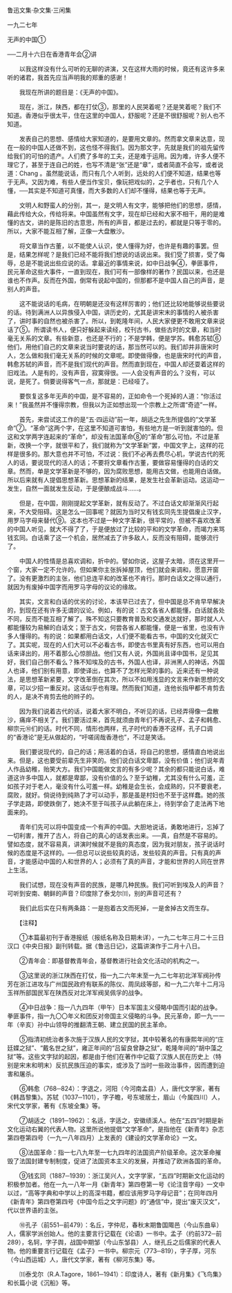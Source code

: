 鲁迅文集·杂文集·三闲集
 
 
 
一九二七年


无声的中国①

 
──二月十六日在香港青年会②讲 
 
　　以我这样没有什么可听的无聊的讲演，又在这样大雨的时候，竟还有这许多来听的诸君，我首先应当声明我的郑重的感谢！

　　我现在所讲的题目是：《无声的中国》。

　　现在，浙江，陕西，都在打仗③，那里的人民哭着呢？还是笑着呢？我们不知道。香港似乎很太平，住在这里的中国人，舒服呢？还是不很舒服呢？别人也不知道。

　　发表自己的思想、感情给大家知道的，是要用文章的。然而拿文章来达意，现在一般的中国人还做不到，这也怪不得我们。因为那文字，先就是我们的祖先留传给我们的可怕的遗产。人们费了多年的工夫，还是难于运用。因为难，许多人便不理它了，甚至于连自己的姓，也写不清是“张”还是“章”，或者简直不会写，或者说道：Chang 。虽然能说话，而只有几个人听到，远处的人们便不知道，结果也等于无声。又因为难，有些人便当作宝贝，像玩把戏似的，之乎者也，只有几个人懂，──其实是不知道可真懂，而大多数的人们却不懂得，结果也等于无声。

　　文明人和野蛮人的分别，其一，是文明人有文字，能够把他们的思想，感情，藉此传给大众，传给将来。中国虽然有文字，现在却已经和大家不相干，用的是难懂的古文，讲的是陈旧的古意思，所有的声音，都是过去的，都就是只等于零的。所以，大家不能互相了解，正像一大盘散沙。

　　将文章当作古董，以不能使人认识，使人懂得为好，也许是有趣的事罢。但是，结果怎样呢？是我们已经不能将我们想说的话说出来。我们受了损害，受了侮辱，总是不能说出些应说的话。拿最近的事情来说，如中日战争④，拳匪事件，民元革命这些大事件，一直到现在，我们可有一部像样的著作？民国以来，也还是谁也不作声。反而在外国，倒常有说起中国的，但那都不是中国人自己的声音，是别人的声音。

　　这不能说话的毛病，在明朝是还没有这样厉害的；他们还比较地能够说些要说的话。待到满洲人以异族侵入中国，讲历史的，尤其是讲宋末的事情的人被杀害了，讲时事的自然也被杀害了。所以，到乾隆年间，人民大家便更不敢用文章来说话了⑤。所谓读书人，便只好躲起来读经，校刊古书，做些古时的文章，和当时毫无关系的文章。有些新意，也还是不行的；不是学韩，便是学苏。韩愈苏轼⑥他们，用他们自己的文章来说当时要说的话，那当然可以的。我们却并非唐宋时人，怎么做和我们毫无关系的时候的文章呢。即使做得像，也是唐宋时代的声音，韩愈苏轼的声音，而不是我们现代的声音。然而直到现在，中国人却还耍着这样的旧戏法。人是有的，没有声音，寂寞得很。──人会没有声音的么？没有，可以说，是死了。倘要说得客气一点，那就是：已经哑了。

　　要恢复这多年无声的中国，是不容易的，正如命令一个死掉的人道：“你活过来！”我虽然并不懂得宗教，但我以为正如想出现一个宗教上之所谓“奇迹”一样。

　　首先，来尝试这工作的是“五·四运动”前一年，胡适之先生所提倡的“文学革命”⑦。“革命”这两个字，在这里不知道可害怕，有些地方是一听到就害怕的。但这和文学两字连起来的“革命”，却没有法国革命⑧的“革命”那么可怕，不过是革新，改换一个字，就很平和了，我们就称为“文学革新”罢，中国文字上，这样的花样是很多的。那大意也并不可怕，不过说：我们不必再去费尽心机，学说古代的死人的话，要说现代的活人的话；不要将文章看作古董，要做容易懂得的白话的文章。然而，单是文学革新是不够的，因为腐败思想，能用古文做，也能用白话做。所以后来就有人提倡思想革新。思想革新的结果，是发生社会革新运动。这运动一发生，自然一面就发生反动，于是便酿成战斗……。

　　但是，在中国，刚刚提起文学革新，就有反动了。不过白话文却渐渐风行起来，不大受阻碍。这是怎么一回事呢？就因为当时又有钱玄同先生提倡废止汉字，用罗马字母来替代⑨。这本也不过是一种文字革新，很平常的，但被不喜欢改革的中国人听见，就大不得了了，于是便放过了比较的平和的文学革命，而竭力来骂钱玄同。白话乘了这一个机会，居然减去了许多敌人，反而没有阻碍，能够流行了。

　　中国人的性情是总喜欢调和，折中的。譬如你说，这屋子太暗，须在这里开一个窗，大家一定不允许的。但如果你主张拆掉屋顶，他们就会来调和，愿意开窗了。没有更激烈的主张，他们总连平和的改革也不肯行。那时白话文之得以通行，就因为有废掉中国字而用罗马字母的议论的缘故。

　　其实，文言和白话的优劣的讨论，本该早已过去了，但中国是总不肯早早解决的，到现在还有许多无谓的议论。例如，有的说：古文各省人都能懂，白话就各处不同，反而不能互相了解了。殊不知这只要教育普及和交通发达就好，那时就人人都能懂较为易解的白话文；至于古文，何尝各省人都能懂，便是一省里，也没有许多人懂得的。有的说：如果都用白话文，人们便不能看古书，中国的文化就灭亡了。其实呢，现在的人们大可以不必看古书，即使古书里真有好东西，也可以用白话来译出的，用不着那么心惊胆战。他们又有人说，外国尚且译中国书，足见其好，我们自己倒不看么？殊不知埃及的古书，外国人也译，非洲黑人的神话，外国人也译，他们别有用意，即使译出，也算不了怎样光荣的事的。近来还有一种说法，是思想革新紧要，文字改革倒在其次，所以不如用浅显的文言来作新思想的文章，可以少招一重反对。这话似乎也有理。然而我们知道，连他长指甲都不肯剪去的人，是决不肯剪去他的辫子的。

　　因为我们说着古代的话，说着大家不明白，不听见的话，已经弄得像一盘散沙，痛痒不相关了。我们要活过来，首先就须由青年们不再说孔子、孟子和韩愈、柳宗元⑩们的话。时代不同，情形也两样，孔子时代的香港不这样，孔子口调的“香港论”是无从做起的，“吁嗟阔哉香港也”，不过是笑话。

　　我们要说现代的，自己的话；用活着的白话，将自己的思想，感情直白地说出来。但是，这也要受前辈先生非笑的。他们说白话文卑鄙，没有价值；他们说年青人作品幼稚，贻笑大方。我们中国能做文言的有多少呢？其余的都只能说白话，难道这许多中国人，就都是卑鄙，没有价值的么？至于幼稚，尤其没有什么可羞，正如孩子对于老人，毫没有什么可羞一样。幼稚是会生长，会成熟的，只不要衰老，腐败，就好。倘说待到纯熟了才可以动手，那是虽是村妇也不至于这样蠢。她的孩子学走路，即使跌倒了，她决不至于叫孩子从此躺在床上，待到学会了走法再下地面来的。

　　青年们先可以将中国变成一个有声的中国。大胆地说话，勇敢地进行，忘掉了一切利害，推开了古人，将自己的真心的话发表出来。──真，自然是不容易的。譬如态度，就不容易真，讲演时候就不是我的真态度，因为我对朋友，孩子说话时候的态度是不这样的。──但总可以说些较真的话，发些较真的声音。只有真的声音，才能感动中国的人和世界的人；必须有了真的声音，才能和世界的人同在世界上生活。

　　我们试想，现在没有声音的民族，是哪几种民族。我们可听到埃及人的声音？可听到安南、朝鲜的声音？印度除了泰戈尔⑾，别的声音可还有？

　　我们此后实在只有两条路：一是抱着古文而死掉，一是舍掉古文而生存。


　　【注释】

　　①本篇最初刊于香港报纸（报纸名称及日期未详），一九二七年三月二十三日汉口《中央日报》副刊转载。据《鲁迅日记》，这篇讲演作于二月十八日。

　　②青年会：即基督教青年会，基督教进行社会文化活动的机构之一。

　　③这里说的浙江陕西在打仗，指一九二六年末至一九二七年初北洋军阀孙传芳在浙江进攻与广州国民政府有联系的陈仪、周凤歧等部，和一九二六年十二月冯玉祥所部国民军在陕西反对北洋军阀吴佩孚的战争。

　　④中日战争：指一八九四年（甲午）日本军国主义侵略中国而引起的战争。拳匪事件，指一九〇〇年义和团反对帝国主义侵略的斗争。民元革命，即一九一一年（辛亥）孙中山领导的推翻清王朝、建立民国的民主革命。

　　⑤指清初统治者多次施于汉族人民的文字狱，其中较著名的有康熙年间的“庄廷媟之狱”、“戴名世之狱”，雍正年间的“吕留良曾静之狱”，乾隆年间的“胡中藻之狱”等。这些文字狱的起因，都是由于他们在著作中记载了汉族人民在历史上（特别是宋末和明末）反抗民族压迫的事实，或涉及了当时一些政治事件，因而遭到迫害和屠杀。

　　⑥韩愈（768─824）：字退之，河阳（今河南孟县）人，唐代文学家，著有《韩昌黎集》。苏轼（1037─1101），字子瞻，号东坡居士，眉山（今属四川）人，宋代文学家，著有《东坡全集》等。

　　⑦胡适之（1891─1962）：名适，字适之，安徽绩溪人。他在“五四”时期是新文化运动右翼的代表人物。这里所说他提倡“文学革命”，是指他在《新青年》杂志第四卷第四号（一九一八年四月）上发表的《建设的文学革命论》一文。

　　⑧法国革命：指一七八九年至一七九四年的法国资产阶级革命。这次革命摧毁了法国封建专制制度，促进了法国资本主义的发展，并推动了欧洲各国的革命。

　　⑨钱玄同（1887─1939）：浙江吴兴人，文字学家，“五四”时期新文化运动的积极参加者。他在一九一八年一月《新青年》第四卷第一号《论注音字母》一文中以过，“高等字典和中学以上的高深书籍，都应该用罗马字母记音”；在同年四月《新青年》第四卷第四号《中国今后之文字问题》的“通信”中，提出“废灭汉文”，代以世界语的主张。

　　⑩孔子（前551─前479）：名丘，字仲尼，春秋末期鲁国陬邑（今山东曲阜）人，儒家学派创始人。他的主要言行记载在《论语》一书中。孟子（约前372─前289），名轲，字子舆，战国中期邹（今山东邹县）人，继孔丘之后儒家的代表人物。他的重要言行记载在《孟子》一书中。柳宗元（773─819），字子厚，河东（今山西运城）人，唐代文学家，著有《柳河东集》等。

　　⑾泰戈尔（R.A.Tagore，1861─1941）：印度诗人，著有《新月集》《飞鸟集》和长篇小说《沉船》等。
